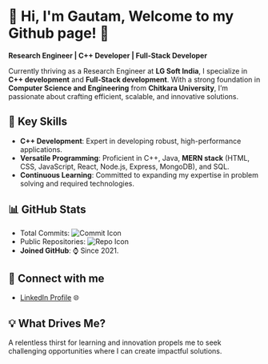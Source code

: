 # 🌟 Hi, I'm Gautam, Welcome to my Github page! 🌟

**Research Engineer | C++ Developer | Full-Stack Developer**

Currently thriving as a Research Engineer at **LG Soft India**, I specialize in **C++ development** and **Full-Stack development**. With a strong foundation in **Computer Science and Engineering** from **Chitkara University**, I’m passionate about crafting efficient, scalable, and innovative solutions.

## 🚀 Key Skills
- **C++ Development**: Expert in developing robust, high-performance applications.
- **Versatile Programming**: Proficient in C++, Java, **MERN stack** (HTML, CSS, JavaScript, React, Node.js, Express, MongoDB), and SQL.
- **Continuous Learning**: Committed to expanding my expertise in problem solving and required technologies.

## 📊 GitHub Stats

- Total Commits: <!-- COMMIT_COUNT --> ![Commit Icon](https://img.icons8.com/emoji/48/000000/check-mark-emoji.png)
- Public Repositories: <!-- REPO_COUNT --> ![Repo Icon](https://img.icons8.com/emoji/48/000000/open-book-emoji.png)
- **Joined GitHub**: ⌚ Since 2021.

## 🔗 Connect with me
- [LinkedIn Profile](http://www.linkedin.com/in/gautam2sethi) 🌐

## 💡 What Drives Me?
A relentless thirst for learning and innovation propels me to seek challenging opportunities where I can create impactful solutions.

<!--
**Gautam-2002/Gautam-2002** is a ✨ _special_ ✨ repository because its `README.md` (this file) appears on your GitHub profile.

Here are some ideas to get you started:

- 🔭 I’m currently working on ...
- 🌱 I’m currently learning ...
- 👯 I’m looking to collaborate on ...
- 🤔 I’m looking for help with ...
- 💬 Ask me about ...
- 📫 How to reach me: ...
- 😄 Pronouns: ...
- ⚡ Fun fact: ...
-->
